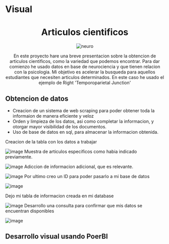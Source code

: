 # Visual
<h1 align="center">Articulos cientificos</h1>

<div align="center"> 
  
<img>![neuro](https://github.com/joeSL-ms/Visual/assets/127346073/56f33039-f033-43c5-b3e8-8a070ae17042)</img>

<a>En este proyecto hare una breve presentacion sobre la obtencion de articulos cientificos, como la variedad que podemos encontrar. Para dar comienzo he usado datos en base de neurociencia y que tienen relacion con la psicologia.
 Mi objetivo es acelerar la busqueda para aquellos estudiantes que necesiten articulos determinados. En este caso he usado el ejemplo de Right 'Temporoparietal Junction'</a>
</div>

<h2>Obtencion de datos</h2>
<div>
<ul>
  <li>Creacion de un sistema de web scraping para poder obtener toda la informaion de manera eficiente y veloz
  </li>
  <li>Orden y limpieza de los datos, asi como completar la informacion, y otorgar mayor visibilidad de los documentos. </li>
  <li>Uso de base de datos en sql, para almacenar la informacion obtenida. </li>
</ul>
  <a>Creacion de la tabla con los datos a trabajar</a>
  
  ![image](https://github.com/joeSL-ms/Visual/assets/127346073/bb51ff7c-34c6-43d1-9c5e-82109f00e27a)
<a>Muestra de articulos especificos como habia indicado previamente.
</a>
  
  ![image](https://github.com/joeSL-ms/Visual/assets/127346073/c7bf58b6-39ca-45f3-86fd-27b734b4f84e)
<a>Adiccion de informacion adicional, que es relevante.</a>
  
  ![image](https://github.com/joeSL-ms/Visual/assets/127346073/e1279559-fc1f-4ebd-8fe0-fc7b8dccc4d0)
  <a>Por ultimo creo un ID para poder pasarlo a mi base de datos</a>
  
  ![image](https://github.com/joeSL-ms/Visual/assets/127346073/b3fd399a-effa-4997-aa41-8f96b595cc02)

  <a>Dejo mi tabla de informacion creada en mi database</a>
  
  ![image](https://github.com/joeSL-ms/Visual/assets/127346073/64886b9d-3dc7-42eb-9d15-f303a7b5a6c1)
  <a>Desarrollo una consulta para confirmar que mis datos se encuentran disponibles</a>
  
  ![image](https://github.com/joeSL-ms/Visual/assets/127346073/8375bb73-de8a-4db9-b9a4-697bb4132d21)

</div>

<h2>Desarrollo visual usando PoerBI</h2>
